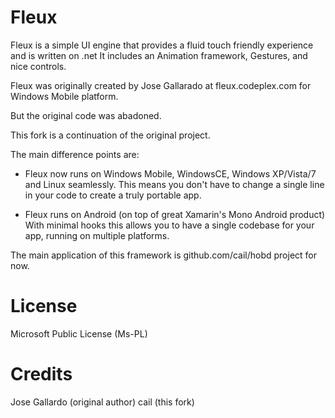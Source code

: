 
Fleux
======

Fleux is a simple UI engine that provides a fluid touch friendly experience and is written on .net
It includes an Animation framework, Gestures, and nice controls.

Fleux was originally created by Jose Gallarado at fleux.codeplex.com for Windows Mobile platform.

But the original code was abadoned.

This fork is a continuation of the original project.

The main difference points are:

- Fleux now runs on Windows Mobile, WindowsCE, Windows XP/Vista/7 and Linux seamlessly.
  This means you don't have to change a single line in your code to create a truly portable app.

- Fleux runs on Android (on top of great Xamarin's Mono Android product)
  With minimal hooks this allows you to have a single codebase for your app, running on multiple platforms.

The main application of this framework is github.com/cail/hobd project for now.


License
========

Microsoft Public License (Ms-PL)

Credits
========
Jose Gallardo (original author)
cail (this fork)
